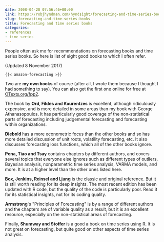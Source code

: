 ```yaml
---
date: 2008-04-28 07:56:46+00:00
link: https://robjhyndman.com/hyndsight/forecasting-and-time-series-books/
slug: forecasting-and-time-series-books
title: Forecasting and time series books
categories:
- references
- time series
---
```


People often ask me for recommendations on forecasting books and time series books. So here is list of eight good books to which I often refer.

(Updated 8 November 2017)

```
{{< amazon-forecasting >}}
```

Two are **my own books** of course (after all, I wrote them because I thought I had something to say). You can also get the first one online for free at [OTexts.org/fpp2](http://OTexts.org/fpp2).

The book by **Ord, Fildes and Kourentzes** is excellent, although ridiculously expensive, and is more detailed in some areas than my book with George Athanasopoulos. It has particularly good coverage of the non-statistical parts of forecasting including judgemental forecasting and forecasting within organizations.

**Diebold** has a more econometric focus than the other books and so has more detailed discussion of unit roots, volatility forecasting, etc. It also discusses forecasting loss functions, which all of the other books ignore.

**Pena, Tiao and Tsay** contains chapters by different authors, and covers several topics that everyone else ignores such as different types of outliers, Bayesian analysis, nonparametric time series analysis, VARMA models, and more. It is at a higher level than the other ones listed here.

**Box, Jenkins, Reinsel and Ljung** is the classic and original reference. But it is still worth reading for its deep insights. The most recent edition has been updated with R code, but the quality of the code is particularly poor. Read it for its statistical insights, not for its coding quality.

**Armstrong**'s "Principles of Forecasting" is by a range of different authors and the chapters are of variable quality as a result, but it is an excellent resource, especially on the non-statistical areas of forecasting.

Finally, **Shumway and Stoffer** is a good a book on time series using R. It is not great on forecasting, but quite good on other aspects of time series analysis.
